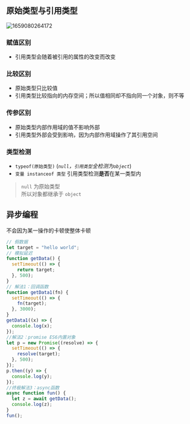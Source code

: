 ## 原始类型与引用类型

![1659080264172](@img/1659080264172.png)

### 赋值区别

- 引用类型会随着被引用的属性的改变而改变

### 比较区别

- 原始类型只比较值
- 引用类型比较指向的内存空间；所以值相同却不指向同一个对象，则不等

### 传参区别

- 原始类型内部作用域的值不影响外部
- 引用类型外部会受到影响，因为内部作用域操作了其引用空间

### 类型检测

- `typeof(原始类型)` (_`null`，`引用类型`全检测为`object`_)
- `变量 instanceof 类型` 引用类型检测**是否**在某一类型内

> `null` 为原始类型  
> 所以对象都继承于 `object`

## 异步编程

不会因为某一操作的卡顿使整体卡顿

```js
// 假数据
let target = "hello world";
// 模拟延迟
function getData() {
  setTimeout(() => {
    return target;
  }, 500);
}
// 解法1：回调函数
function getData1(fn) {
  setTimeout(() => {
    fn(target);
  }, 3000);
}
getData1((x) => {
  console.log(x);
});
//解法2：promise ES6内置对象
let p = new Promise((resolve) => {
  setTimeout(() => {
    resolve(target);
  }, 500);
});
p.then((y) => {
  console.log(y);
});
//终极解法3：async函数
async function fun() {
  let z = await getData();
  console.log(z);
}
fun();
```
